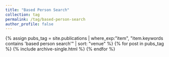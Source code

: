 ```yaml
---
title: "Based Person Search"
collection: tag
permalink: /tag/based-person-search
author_profile: false
---
```

{% assign pubs_tag = site.publications | where_exp:"item", "item.keywords contains 'based person search'" | sort: "venue" %}
{% for post in pubs_tag %}
  {% include archive-single.html %}
{% endfor %}